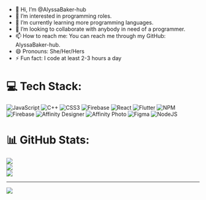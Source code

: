 - 👋 Hi, I’m @AlyssaBaker-hub
- 👀 I’m interested in programming roles.
- 🌱 I’m currently learning more programming languages.
- 💞️ I’m looking to collaborate with anybody in need of a programmer.
- 📫 How to reach me: You can reach me through my GitHub: AlyssaBaker-hub.
- 😄 Pronouns: She/Her/Hers
- ⚡ Fun fact: I code at least 2-3 hours a day

<!---
AlyssaBaker-hub/AlyssaBaker-hub is a ✨ special ✨ repository because its `README.md` (this file) appears on your GitHub profile.
You can click the Preview link to take a look at your changes.
--->

# 💻 Tech Stack:
![JavaScript](https://img.shields.io/badge/javascript-%23323330.svg?style=for-the-badge&logo=javascript&logoColor=%23F7DF1E) ![C++](https://img.shields.io/badge/c++-%2300599C.svg?style=for-the-badge&logo=c%2B%2B&logoColor=white) ![CSS3](https://img.shields.io/badge/css3-%231572B6.svg?style=for-the-badge&logo=css3&logoColor=white) ![Firebase](https://img.shields.io/badge/firebase-%23039BE5.svg?style=for-the-badge&logo=firebase) ![React](https://img.shields.io/badge/react-%2320232a.svg?style=for-the-badge&logo=react&logoColor=%2361DAFB) ![Flutter](https://img.shields.io/badge/Flutter-%2302569B.svg?style=for-the-badge&logo=Flutter&logoColor=white) ![NPM](https://img.shields.io/badge/NPM-%23CB3837.svg?style=for-the-badge&logo=npm&logoColor=white) ![Firebase](https://img.shields.io/badge/firebase-a08021?style=for-the-badge&logo=firebase&logoColor=ffcd34) ![Affinity Designer](https://img.shields.io/badge/affinity%20desginer-%231B72BE.svg?style=for-the-badge&logo=affinity-designer&logoColor=white) ![Affinity Photo](https://img.shields.io/badge/affinityphoto-%237E4DD2.svg?style=for-the-badge&logo=affinity-photo&logoColor=white) ![Figma](https://img.shields.io/badge/figma-%23F24E1E.svg?style=for-the-badge&logo=figma&logoColor=white) ![NodeJS](https://img.shields.io/badge/node.js-6DA55F?style=for-the-badge&logo=node.js&logoColor=white)
# 📊 GitHub Stats:
![](https://github-readme-stats.vercel.app/api?username=AlyssaBaker-hub&theme=dark&hide_border=false&include_all_commits=false&count_private=false)<br/>
![](https://nirzak-streak-stats.vercel.app/?user=AlyssaBaker-hub&theme=dark&hide_border=false)<br/>
![](https://github-readme-stats.vercel.app/api/top-langs/?username=AlyssaBaker-hub&theme=dark&hide_border=false&include_all_commits=false&count_private=false&layout=compact)

---
[![](https://visitcount.itsvg.in/api?id=AlyssaBaker-hub&icon=0&color=0)](https://visitcount.itsvg.in)

<!-- Proudly created with GPRM ( https://gprm.itsvg.in ) -->
